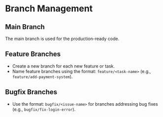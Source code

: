 # Branch Management

## Main Branch
The main branch is used for the production-ready code.

## Feature Branches
- Create a new branch for each new feature or task.
- Name feature branches using the format: `feature/<task-name>` (e.g., `feature/add-payment-system`).

## Bugfix Branches
- Use the format: `bugfix/<issue-name>` for branches addressing bug fixes (e.g., `bugfix/fix-login-error`).
